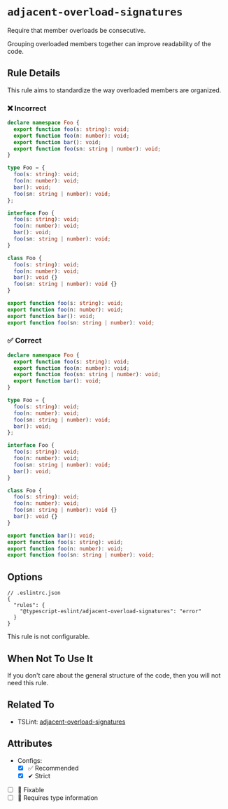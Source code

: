 # `adjacent-overload-signatures`

Require that member overloads be consecutive.

Grouping overloaded members together can improve readability of the code.

## Rule Details

This rule aims to standardize the way overloaded members are organized.

<!--tabs-->

### ❌ Incorrect

```ts
declare namespace Foo {
  export function foo(s: string): void;
  export function foo(n: number): void;
  export function bar(): void;
  export function foo(sn: string | number): void;
}

type Foo = {
  foo(s: string): void;
  foo(n: number): void;
  bar(): void;
  foo(sn: string | number): void;
};

interface Foo {
  foo(s: string): void;
  foo(n: number): void;
  bar(): void;
  foo(sn: string | number): void;
}

class Foo {
  foo(s: string): void;
  foo(n: number): void;
  bar(): void {}
  foo(sn: string | number): void {}
}

export function foo(s: string): void;
export function foo(n: number): void;
export function bar(): void;
export function foo(sn: string | number): void;
```

### ✅ Correct

```ts
declare namespace Foo {
  export function foo(s: string): void;
  export function foo(n: number): void;
  export function foo(sn: string | number): void;
  export function bar(): void;
}

type Foo = {
  foo(s: string): void;
  foo(n: number): void;
  foo(sn: string | number): void;
  bar(): void;
};

interface Foo {
  foo(s: string): void;
  foo(n: number): void;
  foo(sn: string | number): void;
  bar(): void;
}

class Foo {
  foo(s: string): void;
  foo(n: number): void;
  foo(sn: string | number): void {}
  bar(): void {}
}

export function bar(): void;
export function foo(s: string): void;
export function foo(n: number): void;
export function foo(sn: string | number): void;
```

## Options

```jsonc
// .eslintrc.json
{
  "rules": {
    "@typescript-eslint/adjacent-overload-signatures": "error"
  }
}
```

This rule is not configurable.

## When Not To Use It

If you don't care about the general structure of the code, then you will not need this rule.

## Related To

- TSLint: [adjacent-overload-signatures](https://palantir.github.io/tslint/rules/adjacent-overload-signatures/)

## Attributes

- Configs:
  - [x] ✅ Recommended
  - [x] ✔ Strict
- [ ] 🔧 Fixable
- [ ] 💭 Requires type information
